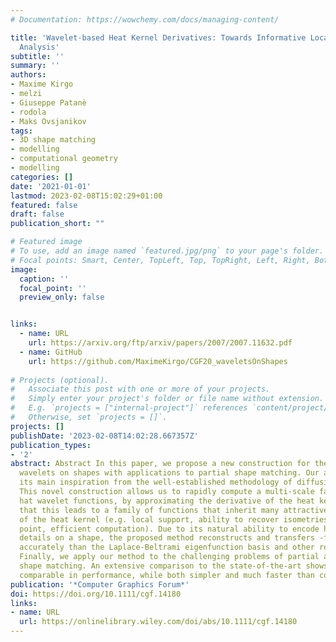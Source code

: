 ```yaml
---
# Documentation: https://wowchemy.com/docs/managing-content/

title: 'Wavelet-based Heat Kernel Derivatives: Towards Informative Localized Shape
  Analysis'
subtitle: ''
summary: ''
authors:
- Maxime Kirgo
- melzi
- Giuseppe Patanè
- rodola
- Maks Ovsjanikov
tags:
- 3D shape matching
- modelling
- computational geometry
- modelling
categories: []
date: '2021-01-01'
lastmod: 2023-02-08T15:02:29+01:00
featured: false
draft: false
publication_short: ""

# Featured image
# To use, add an image named `featured.jpg/png` to your page's folder.
# Focal points: Smart, Center, TopLeft, Top, TopRight, Left, Right, BottomLeft, Bottom, BottomRight.
image:
  caption: ''
  focal_point: ''
  preview_only: false


links:
  - name: URL
    url: https://arxiv.org/ftp/arxiv/papers/2007/2007.11632.pdf
  - name: GitHub
    url: https://github.com/MaximeKirgo/CGF20_waveletsOnShapes
    
# Projects (optional).
#   Associate this post with one or more of your projects.
#   Simply enter your project's folder or file name without extension.
#   E.g. `projects = ["internal-project"]` references `content/project/deep-learning/index.md`.
#   Otherwise, set `projects = []`.
projects: []
publishDate: '2023-02-08T14:02:28.667357Z'
publication_types:
- '2'
abstract: Abstract In this paper, we propose a new construction for the Mexican hat
  wavelets on shapes with applications to partial shape matching. Our approach takes
  its main inspiration from the well-established methodology of diffusion wavelets.
  This novel construction allows us to rapidly compute a multi-scale family of Mexican
  hat wavelet functions, by approximating the derivative of the heat kernel. We demonstrate
  that this leads to a family of functions that inherit many attractive properties
  of the heat kernel (e.g. local support, ability to recover isometries from a single
  point, efficient computation). Due to its natural ability to encode high-frequency
  details on a shape, the proposed method reconstructs and transfers -functions more
  accurately than the Laplace-Beltrami eigenfunction basis and other related bases.
  Finally, we apply our method to the challenging problems of partial and large-scale
  shape matching. An extensive comparison to the state-of-the-art shows that it is
  comparable in performance, while both simpler and much faster than competing approaches.
publication: '*Computer Graphics Forum*'
doi: https://doi.org/10.1111/cgf.14180
links:
- name: URL
  url: https://onlinelibrary.wiley.com/doi/abs/10.1111/cgf.14180
---
```

